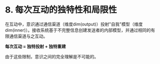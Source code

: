 # 8. 每次互动的独特性和局限性

在互动中，意识通过通信渠道（维度dim(output)）投射"自我"模型（维度dim(inner)）。接收系统基于不完整信息创建发送者的内部模型，并通过相同的有限通信渠道与之互动。

**每次互动 = 独特投射 + 独特重建**

由于这些限制，意识之间的完全理解是不可能的。